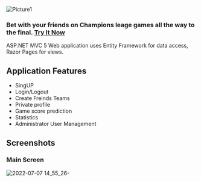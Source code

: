![Picture1](https://user-images.githubusercontent.com/31032862/177766092-3b825a94-c768-4a42-98b2-5e3c6b1fa062.png)
### Bet with your friends on Champions leage games all the way to the final. [Try It Now](http://shachar366-002-site3.htempurl.com/)<br/>

ASP.NET MVC 5 Web application uses Entity Framework for data access, Razor Pages for views.

## Application Features
* SingUP
* Login/Logout
* Create Freinds Teams
* Private profile
* Game score prediction
* Statistics
* Administrator User Management

## Screenshots
### Main Screen
![2022-07-07 14_55_26-](https://user-images.githubusercontent.com/31032862/177767872-2e2611b1-c40a-4e75-a153-04d2e53e7c9d.png)
